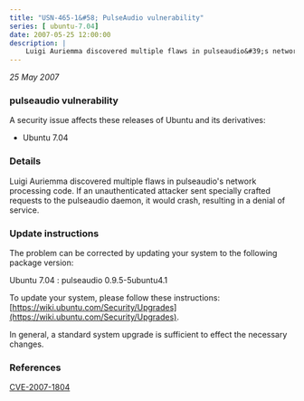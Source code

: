 ```yaml
---
title: "USN-465-1&#58; PulseAudio vulnerability"
series: [ ubuntu-7.04]
date: 2007-05-25 12:00:00
description: |
    Luigi Auriemma discovered multiple flaws in pulseaudio&#39;s network processing code.  If an unauthenticated attacker sent specially crafted requests to the pulseaudio daemon, it would crash, resulting in a denial of service.
--- 
```

 
 

*25 May 2007*

### pulseaudio vulnerability

A security issue affects these releases of Ubuntu and its derivatives:

* Ubuntu 7.04

### Details

Luigi Auriemma discovered multiple flaws in pulseaudio&#39;s network processing code. If an unauthenticated attacker sent specially crafted requests to the pulseaudio daemon, it would crash, resulting in a denial of service.

### Update instructions

The problem can be corrected by updating your system to the following package version:

Ubuntu 7.04
 : pulseaudio <span>0.9.5-5ubuntu4.1</span>

To update your system, please follow these instructions: [https://wiki.ubuntu.com/Security/Upgrades](https://wiki.ubuntu.com/Security/Upgrades).

In general, a standard system upgrade is sufficient to effect the necessary changes.

### References

 
 [CVE-2007-1804](http://people.ubuntu.com/~ubuntu-security/cve/CVE-2007-1804)
 

